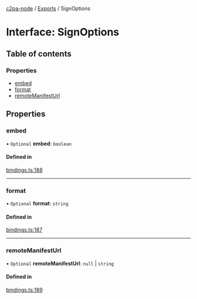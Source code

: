 [c2pa-node](../README.md) / [Exports](../modules.md) / SignOptions

# Interface: SignOptions

## Table of contents

### Properties

- [embed](SignOptions.md#embed)
- [format](SignOptions.md#format)
- [remoteManifestUrl](SignOptions.md#remotemanifesturl)

## Properties

### embed

• `Optional` **embed**: `boolean`

#### Defined in

[bindings.ts:188](https://github.com/contentauth/c2pa-node/blob/d91574f/js-src/bindings.ts#L188)

___

### format

• `Optional` **format**: `string`

#### Defined in

[bindings.ts:187](https://github.com/contentauth/c2pa-node/blob/d91574f/js-src/bindings.ts#L187)

___

### remoteManifestUrl

• `Optional` **remoteManifestUrl**: ``null`` \| `string`

#### Defined in

[bindings.ts:189](https://github.com/contentauth/c2pa-node/blob/d91574f/js-src/bindings.ts#L189)
